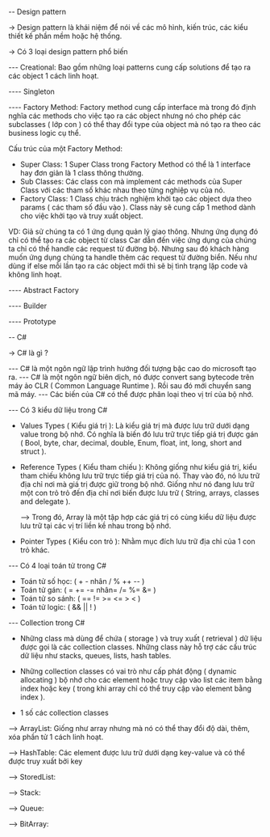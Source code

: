 -- Design pattern

-> Design pattern là khái niệm để nói về các mô hình, kiến trúc, các kiểu thiết kế phần mềm hoặc hệ thống.

-> Có 3 loại design pattern phổ biến

--- Creational: Bao gồm những loại patterns cung cấp solutions để tạo ra các object 1 cách linh hoạt.

---- Singleton

---- Factory Method: Factory method cung cấp interface mà trong đó định nghĩa các methods cho việc tạo ra các object nhưng nó cho phép các subclasses ( lớp con ) có thể thay đổi type của object mà nó tạo ra theo các business logic cụ thể.

Cấu trúc của một Factory Method:

- Super Class: 1 Super Class trong Factory Method có thể là 1 interface hay đơn giản là 1 class thông thường.
- Sub Classes: Các class con mà implement các methods của Super Class với các tham số khác nhau theo từng nghiệp vụ của nó.
- Factory Class: 1 Class chịu trách nghiệm khởi tạo các object dựa theo params ( các tham số đầu vào ). Class này sẽ cung cấp 1 method dành cho việc khởi tạo và truy xuất object.

VD: Giả sử chúng ta có 1 ứng dụng quản lý giao thông. Nhưng ứng dụng đó chỉ có thể tạo ra các object từ class Car dẫn đến việc ứng dụng của chúng ta chỉ có thể handle các request từ đường bộ. Nhưng sau đó khách hàng muốn ứng dụng chúng ta handle thêm các request từ đường biển. Nếu như dùng if else mỗi lần tạo ra các object mới thì sẽ bị tình trạng lặp code và không linh hoạt.

---- Abstract Factory

---- Builder

---- Prototype

-- C#

-> C# là gì ?

--- C# là một ngôn ngữ lập trình hướng đối tượng bậc cao do microsoft tạo ra.
--- C# là một ngôn ngữ biên dịch, nó được convert sang bytecode trên máy ảo CLR ( Common Language Runtime ). Rồi sau đó mới chuyển sang mã máy.
--- Các biến của C# có thể được phân loại theo vị trí của bộ nhớ.

--- Có 3 kiểu dữ liệu trong C#

- Values Types ( Kiểu giá trị ): Là kiểu giá trị mà được lưu trữ dưới dạng value trong bộ nhớ. Có nghĩa là biến đó lưu trữ trực tiếp giá trị được gán ( Bool, byte, char, decimal, double, Enum, float, int, long, short and struct ).
- Reference Types ( Kiểu tham chiếu ): Không giống như kiểu giá trị, kiểu tham chiếu không lưu trữ trực tiếp giá trị của nó. Thay vào đó, nó lưu trữ địa chỉ nơi mà giá trị được giữ trong bộ nhớ. Giống như nó đang lưu trữ một con trỏ trỏ đến địa chỉ nơi biến được lưu trữ ( String, arrays, classes and delegate ).

  --> Trong đó, Array là một tập hợp các giá trị có cùng kiểu dữ liệu được lưu trữ tại các vị trí liền kề nhau trong bộ nhớ.

- Pointer Types ( Kiểu con trỏ ): Nhằm mục đích lưu trữ địa chỉ của 1 con trỏ khác.

--- Có 4 loại toán tử trong C#

- Toán tử số học: ( + - nhân / % ++ -- )
- Toán tử gán: ( = += -= nhân= /= %= &= )
- Toán tử so sánh: ( == != >= <= > < )
- Toán tử logic: ( && || ! )

--- Collection trong C#

- Những class mà dùng để chứa ( storage ) và truy xuất ( retrieval ) dữ liệu được gọi là các collection classes. Những class này hỗ trợ các cấu trúc dữ liệu như stacks, queues, lists, hash tables.

- Những collection classes có vai trò như cấp phát động ( dynamic allocating ) bộ nhớ cho các element hoặc truy cập vào list các item bằng index hoặc key ( trong khi array chỉ có thể truy cập vào element bằng index ).

- 1 số các collection classes

--> ArrayList: Giống như array nhưng mà nó có thể thay đổi độ dài, thêm, xóa phần tử 1 cách linh hoạt.

--> HashTable: Các element được lưu trữ dưới dạng key-value và có thể được truy xuất bởi key

--> StoredList:

--> Stack:

--> Queue:

--> BitArray:
